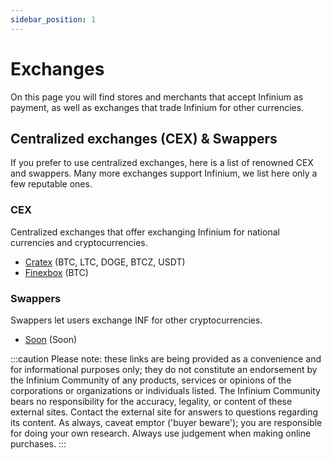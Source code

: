 ```yaml
---
sidebar_position: 1
---
```


# Exchanges

On this page you will find stores and merchants that accept Infinium as payment, as well as exchanges that trade Infinium for other currencies.

## Centralized exchanges (CEX) & Swappers

If you prefer to use centralized exchanges, here is a list of renowned CEX and swappers. Many more exchanges support Infinium, we list here only a few reputable ones.

### CEX
Centralized exchanges that offer exchanging Infinium for national currencies and cryptocurrencies.

- [Cratex](https://cratex.io/) (BTC, LTC, DOGE, BTCZ, USDT)
- [Finexbox](https://www.finexbox.com/) (BTC)

### Swappers
Swappers let users exchange INF for other cryptocurrencies.

- [Soon](#) (Soon)



:::caution
Please note: these links are being provided as a convenience and for informational purposes only; they do not constitute an endorsement by the Infinium Community of any products, services or opinions of the corporations or organizations or individuals listed. The Infinium Community bears no responsibility for the accuracy, legality, or content of these external sites. Contact the external site for answers to questions regarding its content. As always, caveat emptor ('buyer beware'); you are responsible for doing your own research. Always use judgement when making online purchases.
:::